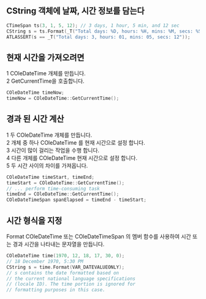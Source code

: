 ## CString 객체에 날짜, 시간 정보를 담는다
```c++
CTimeSpan ts(3, 1, 5, 12); // 3 days, 1 hour, 5 min, and 12 sec
CString s = ts.Format(_T("Total days: %D, hours: %H, mins: %M, secs: %S"));
ATLASSERT(s == _T("Total days: 3, hours: 01, mins: 05, secs: 12")); 
```

## 현재 시간을 가져오려면  
1 COleDateTime 개체를 만듭니다.  
2 GetCurrentTime을 호출합니다.  
```c++
COleDateTime timeNow;
timeNow = COleDateTime::GetCurrentTime();
```

## 경과 된 시간 계산  
1 두 COleDateTime 개체를 만듭니다.  
2 개체 중 하나 COleDateTime 를 현재 시간으로 설정 합니다.  
3 시간이 많이 걸리는 작업을 수행 합니다.  
4 다른 개체를 COleDateTime 현재 시간으로 설정 합니다.  
5 두 시간 사이의 차이를 가져옵니다.  
```c++
COleDateTime timeStart, timeEnd;
timeStart = COleDateTime::GetCurrentTime();
// ... perform time-consuming task
timeEnd = COleDateTime::GetCurrentTime();
COleDateTimeSpan spanElapsed = timeEnd - timeStart;
```

## 시간 형식을 지정
Format COleDateTime 또는 COleDateTimeSpan 의 멤버 함수를 사용하여 시간 또는 경과 시간을 나타내는 문자열을 만듭니다.
```c++
COleDateTime time(1970, 12, 18, 17, 30, 0);
// 18 December 1970, 5:30 PM
CString s = time.Format(VAR_DATEVALUEONLY);
// s contains the date formatted based on 
// the current national language specifications
// (locale ID). The time portion is ignored for 
// formatting purposes in this case.
```
